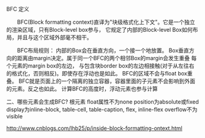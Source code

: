 

BFC 定义

　　BFC(Block formatting context)直译为"块级格式化上下文"。它是一个独立的渲染区域，只有Block-level box参与， 它规定了内部的Block-level Box如何布局，并且与这个区域外部毫不相干。

　　BFC布局规则：
        内部的Box会在垂直方向，一个接一个地放置。
        Box垂直方向的距离由margin决定。属于同一个BFC的两个相邻Box的margin会发生重叠
        每个元素的margin box的左边， 与包含块border box的左边相接触(对于从左往右的格式化，否则相反)。即使存在浮动也是如此。
        BFC的区域不会与float box重叠。
        BFC就是页面上的一个隔离的独立容器，容器里面的子元素不会影响到外面的元素。反之也如此。
        计算BFC的高度时，浮动元素也参与计算

二、哪些元素会生成BFC?
        根元素
        float属性不为none
        position为absolute或fixed
        display为inline-block, table-cell, table-caption, flex, inline-flex
        overflow不为visible

http://www.cnblogs.com/lhb25/p/inside-block-formatting-ontext.html
